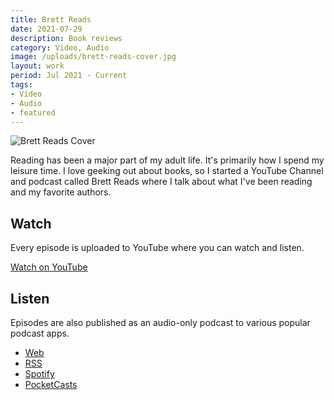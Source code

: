 ```yaml
---
title: Brett Reads
date: 2021-07-29
description: Book reviews
category: Video, Audio
image: /uploads/brett-reads-cover.jpg
layout: work
period: Jul 2021 - Current
tags:
- Video
- Audio
- featured
---
```


![Brett Reads Cover](/uploads/brett-reads-cover.jpg)

Reading has been a major part of my adult life. It's primarily how I spend my leisure time. I love geeking out about books, so I started a YouTube Channel and podcast called Brett Reads where I talk about what I've been reading and my favorite authors.

## Watch

Every episode is uploaded to YouTube where you can watch and listen.

[Watch on YouTube](https://www.youtube.com/channel/UC0tdQvVZUKFRAovWYESWUbQ)

## Listen

Episodes are also published as an audio-only podcast to various popular podcast apps.

- [Web](https://anchor.fm/brettreads)
- [RSS](https://anchor.fm/s/6573f644/podcast/rss)
- [Spotify](https://open.spotify.com/show/4BOhztz3c8HH9e6EsMj6hH)
- [PocketCasts](https://pca.st/fkb78i0r)
